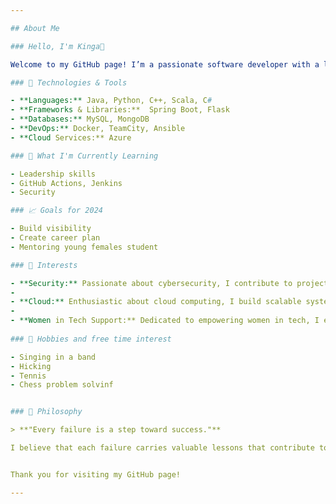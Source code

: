 ```yaml
---

## About Me

### Hello, I'm Kinga👋

Welcome to my GitHub page! I’m a passionate software developer with a love for creating innovative and efficient solutions. Here’s a bit more about me:

### 🔧 Technologies & Tools

- **Languages:** Java, Python, C++, Scala, C#
- **Frameworks & Libraries:**  Spring Boot, Flask
- **Databases:** MySQL, MongoDB
- **DevOps:** Docker, TeamCity, Ansible
- **Cloud Services:** Azure

### 🌱 What I'm Currently Learning

- Leadership skills
- GitHub Actions, Jenkins
- Security

### 📈 Goals for 2024

- Build visibility
- Create career plan
- Mentoring young females student

### 🌟 Interests

- **Security:** Passionate about cybersecurity, I contribute to projects that enables data protection in use and stay updated on the latest trends and techniques.
- 
- **Cloud:** Enthusiastic about cloud computing, I build scalable systems and integrate cloud technologies.
- 
- **Women in Tech Support:** Dedicated to empowering women in tech, I engage in communities that promote gender diversity and provide mentorship and advocacy for equal opportunities.
  
### 🎨 Hobbies and free time interest

- Singing in a band
- Hicking
- Tennis
- Chess problem solvinf


### 🧠 Philosophy

> **"Every failure is a step toward success."**

I believe that each failure carries valuable lessons that contribute to our growth and development. I view mistakes not as the end of the road but as opportunities to learn and improve.


Thank you for visiting my GitHub page!

---
```

